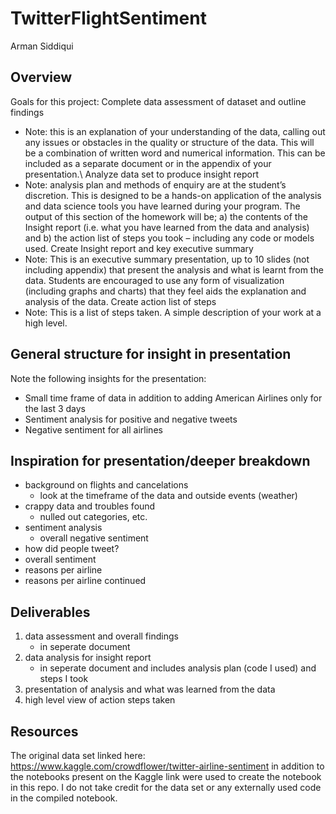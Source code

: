 # TwitterFlightSentiment
Arman Siddiqui

## Overview
Goals for this project:
Complete data assessment of dataset and outline findings
- Note: this is an explanation of your understanding of the data, calling out any issues or obstacles in the quality or structure of the data. This will be a combination of written word and numerical information. This can be included as a separate document or in the appendix of your presentation.\\
Analyze data set to produce insight report
- Note: analysis plan and methods of enquiry are at the student’s discretion. This is designed to be a hands-on application of the analysis and data science tools you have learned during your program.
The output of this section of the homework will be; a) the contents of the Insight report (i.e. what you have learned from the data and analysis) and b) the action list of steps you took – including any code or models used.
Create Insight report and key executive summary
- Note: This is an executive summary presentation, up to 10 slides (not including appendix) that present the analysis and what is learnt from the data. Students are encouraged to use any form of visualization (including graphs and charts) that they feel aids the explanation and analysis of the data.
Create action list of steps
- Note: This is a list of steps taken. A simple description of your work at a high level.

## General structure for insight in presentation
Note the following insights for the presentation:
- Small time frame of data in addition to adding American Airlines only for the last 3 days
- Sentiment analysis for positive and negative tweets
- Negative sentiment for all airlines

## Inspiration for presentation/deeper breakdown
- background on flights and cancelations
    - look at the timeframe of the data and outside events (weather)
- crappy data and troubles found
    - nulled out categories, etc.
- sentiment analysis
    - overall negative sentiment
- how did people tweet?
- overall sentiment
- reasons per airline
- reasons per airline continued

## Deliverables
1. data assessment and overall findings
    - in seperate document
2. data analysis for insight report
    - in seperate document and includes analysis plan (code I used) and steps I took
3. presentation of analysis and what was learned from the data
4. high level view of action steps taken

## Resources
The original data set linked here: https://www.kaggle.com/crowdflower/twitter-airline-sentiment in addition to the notebooks present on the Kaggle link were used to create
the notebook in this repo. I do not take credit for the data set or any externally used code in the compiled notebook.